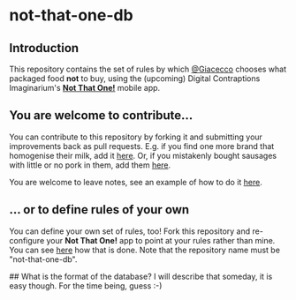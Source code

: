 not-that-one-db
===============

## Introduction
This repository contains the set of rules by which [@Giacecco](https://twitter.com/giacecco) chooses what packaged food **not** to buy, using the (upcoming) Digital Contraptions Imaginarium's [**Not That One!**](http://www.digitalcontraptionsimaginarium.co.uk/not-that-one/) mobile app.

## You are welcome to contribute...
You can contribute to this repository by forking it and submitting your improvements back as pull requests. E.g. if you find one more brand that homogenise their milk, add it [here](https://github.com/giacecco/not-that-one-db/blob/master/tells/homogenised_milk.json). Or, if you mistakenly bought sausages with little or no pork in them, add them [here](https://github.com/giacecco/not-that-one-db/blob/master/tells/pork_meat_in_sausages.json). 

You are welcome to leave notes, see an example of how to do it [here](https://github.com/giacecco/not-that-one-db/blob/master/tells/pork_meat_in_sausages.json).

## ... or to define rules of your own
You can define your own set of rules, too! Fork this repository and re-configure your **Not That One!** app to point at your rules rather than mine. You can see [here](http://www.digitalcontraptionsimaginarium.co.uk/not-that-one/#/4/1) how that is done. Note that the repository name must be "not-that-one-db".

## What is the format of the database?
I will describe that someday, it is easy though. For the time being, guess :-)
